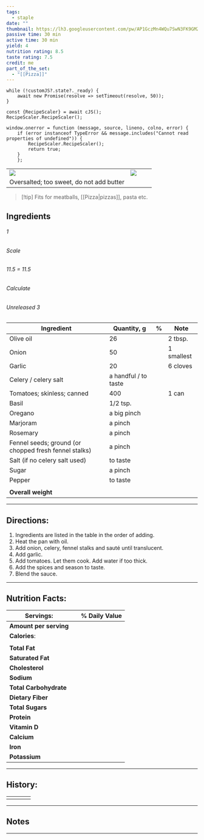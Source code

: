 ```yaml
---
tags:
  - staple
date: ""
thumbnail: https://lh3.googleusercontent.com/pw/AP1GczMn4WQu7SwN3FK9GMZNIellOOaB6vxkdM9CtYIjCdEvOoPDstxcU2eLx052kc68ADSyTsrdebyLSmhN-7AcUd24WdjyyO6AIDuIoyTj428UY-LHB9CAyUAKWwUg2CVYAxndAH4TkluYCk8E98Eam7Or=w732-h858-s-no-gm?authuser=0
passive time: 30 min
active time: 30 min
yield: 4
nutrition rating: 8.5
taste rating: 7.5
credit: me
part_of_the_set:
  - "[[Pizza]]"
---
```

```dataviewjs
while (!customJS?.state?._ready) { 
	await new Promise(resolve => setTimeout(resolve, 50)); 
} 

const {RecipeScaler} = await cJS();
RecipeScaler.RecipeScaler();

window.onerror = function (message, source, lineno, colno, error) {
	if (error instanceof TypeError && message.includes("Cannot read properties of undefined")) {
		RecipeScaler.RecipeScaler();
		return true;
	}
    };
```

|                                                                                                                                                                                                                                      |                                                                                                                                                                                                                                     |     |     |
| ------------------------------------------------------------------------------------------------------------------------------------------------------------------------------------------------------------------------------------ | ----------------------------------------------------------------------------------------------------------------------------------------------------------------------------------------------------------------------------------- | --- | --- |
| ![](https://lh3.googleusercontent.com/pw/AP1GczMl3YSbemkr2eDY8MVQhQGi-wkcBwjv5shkPxx0-13VabUjb-IFAZCmGKiKSszQsgRYF8n1mjXvBmny5LhXf5IaMS9tdAb_6C1Yo5eEQAvhjQI9sMJyWvvJsAoWlrFEg75zbLuie-RSGg47l7HAe-MQ=w1144-h858-s-no-gm?authuser=0) | ![](https://lh3.googleusercontent.com/pw/AP1GczMn4WQu7SwN3FK9GMZNIellOOaB6vxkdM9CtYIjCdEvOoPDstxcU2eLx052kc68ADSyTsrdebyLSmhN-7AcUd24WdjyyO6AIDuIoyTj428UY-LHB9CAyUAKWwUg2CVYAxndAH4TkluYCk8E98Eam7Or=w732-h858-s-no-gm?authuser=0) |     |     |
| Oversalted; too sweet, do not add butter                                                                                                                                                                                             |                                                                                                                                                                                                                                     |     |     |

> [!tip] Fits for meatballs, [[Pizza|pizzas]], pasta etc.
## Ingredients

###### 1
###### Scale
###### 11.5 = 11.5
###### Calculate
###### Unreleased 3

| Ingredient                                            | Quantity, g          | %   | Note       |
| ----------------------------------------------------- | -------------------- | --- | ---------- |
| Olive oil                                             | 26                   |     | 2 tbsp.    |
| Onion                                                 | 50                   |     | 1 smallest |
| Garlic                                                | 20                   |     | 6 cloves   |
| Celery / celery salt                                  | a handful / to taste |     |            |
| Tomatoes; skinless; canned                            | 400                  |     | 1 can      |
| Basil                                                 | 1/2 tsp.             |     |            |
| Oregano                                               | a big pinch          |     |            |
| Marjoram                                              | a pinch              |     |            |
| Rosemary                                              | a pinch              |     |            |
| Fennel seeds; ground (or chopped fresh fennel stalks) | a pinch              |     |            |
| Salt (if no celery salt used)                         | to taste             |     |            |
| Sugar                                                 | a pinch              |     |            |
| Pepper                                                | to taste             |     |            |
|                                                       |                      |     |            |
| **Overall weight**                                    |                      |     |            |




---
## Directions:

1. Ingredients are listed in the table in the order of adding.
2. Heat the pan with oil.
3. Add onion, celery, fennel stalks and sauté until translucent.
4. Add garlic.
5. Add tomatoes. Let them cook. Add water if too thick.
6. Add the spices and season to taste.
7. Blend the sauce.

---
## Nutrition Facts:

| **Servings:**          |       | % Daily Value |
| ---------------------- | ----- | ------------- |
| **Amount per serving** |       |               |
| **Calories**:          |       |               |
|                        |       |               |
| **Total Fat**          |       |               |
| **Saturated Fat**      |       |               |
| **Cholesterol**        |       |               |
| **Sodium**             |       |               |
| **Total Carbohydrate** |       |               |
| **Dietary Fiber**      |       |               |
| **Total Sugars**       |       |               |
| **Protein**            |       |               |
| **Vitamin D**          |       |               |
| **Calcium**            |       |               |
| **Iron**               |       |               |
| **Potassium**          |       |               |

---
## History:

|     |                   |                   |                   |
| --- | ----------------- | ----------------- | ----------------- |
|     |                   |                   |                   |


---
## Notes


>

---



